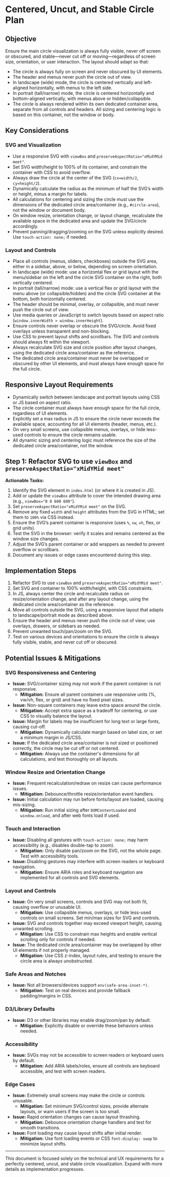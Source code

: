 # Centered, Uncut, and Stable Circle Plan

## Objective
Ensure the main circle visualization is always fully visible, never off screen or obscured, and stable—never cut off or moving—regardless of screen size, orientation, or user interaction. The layout should adapt so that:
- The circle is always fully on screen and never obscured by UI elements.
- The header and menus never push the circle out of view.
- In landscape (wide) mode, the circle is centered vertically and left-aligned horizontally, with menus to the left side.
- In portrait (tall/narrow) mode, the circle is centered horizontally and bottom-aligned vertically, with menus above or hidden/collapsible.
- The circle is always rendered within its own dedicated container area, separate from all controls and headers. All sizing and centering logic is based on this container, not the window or body.

## Key Considerations

### SVG and Visualization
- Use a responsive SVG with `viewBox` and `preserveAspectRatio="xMidYMid meet"`.
- Set SVG width/height to 100% of its container, and constrain the container with CSS to avoid overflow.
- Always draw the circle at the center of the SVG (`cx=width/2`, `cy=height/2`).
- Dynamically calculate the radius as the minimum of half the SVG’s width or height, minus a margin for labels.
- All calculations for centering and sizing the circle must use the dimensions of the dedicated circle area/container (e.g., `#circle-area`), not the window or document body.
- On window resize, orientation change, or layout change, recalculate the available space in the dedicated area and update the SVG/circle accordingly.
- Prevent panning/dragging/zooming on the SVG unless explicitly desired. Use `touch-action: none;` if needed.

### Layout and Controls
- Place all controls (menus, sliders, checkboxes) outside the SVG area, either in a sidebar, above, or below, depending on screen orientation.
- In landscape (wide) mode: use a horizontal flex or grid layout with the menu/sidebar on the left and the circle SVG container on the right, both vertically centered.
- In portrait (tall/narrow) mode: use a vertical flex or grid layout with the menu above (or collapsible/hidden) and the circle SVG container at the bottom, both horizontally centered.
- The header should be minimal, overlay, or collapsible, and must never push the circle out of view.
- Use media queries or JavaScript to switch layouts based on aspect ratio (`window.innerWidth > window.innerHeight`).
- Ensure controls never overlap or obscure the SVG/circle. Avoid fixed overlays unless transparent and non-blocking.
- Use CSS to prevent layout shifts and scrollbars. The SVG and controls should always fit within the viewport.
- Always recalculate SVG size and circle position after layout changes, using the dedicated circle area/container as the reference.
- The dedicated circle area/container must never be overlapped or obscured by other UI elements, and must always have enough space for the full circle.

## Responsive Layout Requirements

- Dynamically switch between landscape and portrait layouts using CSS or JS based on aspect ratio.
- The circle container must always have enough space for the full circle, regardless of UI elements.
- Explicitly set a max radius in JS to ensure the circle never exceeds the available space, accounting for all UI elements (header, menus, etc.).
- On very small screens, use collapsible menus, overlays, or hide less-used controls to ensure the circle remains usable.
- All dynamic sizing and centering logic must reference the size of the dedicated circle area/container, not the window.

## Step 1: Refactor SVG to use `viewBox` and `preserveAspectRatio="xMidYMid meet"`

**Actionable Tasks:**
1. Identify the SVG element in `index.html` (or where it is created in JS).
2. Add or update the `viewBox` attribute to cover the intended drawing area (e.g., `viewBox="0 0 600 600"`).
3. Set `preserveAspectRatio="xMidYMid meet"` on the SVG.
4. Remove any fixed `width` and `height` attributes from the SVG in HTML; set them to `100%` via CSS instead.
5. Ensure the SVG’s parent container is responsive (uses `%`, `vw`, `vh`, flex, or grid units).
6. Test the SVG in the browser: verify it scales and remains centered as the window size changes.
7. Adjust the SVG’s parent container or add wrappers as needed to prevent overflow or scrollbars.
8. Document any issues or edge cases encountered during this step.

## Implementation Steps
1. Refactor SVG to use `viewBox` and `preserveAspectRatio="xMidYMid meet"`.
2. Set SVG and container to 100% width/height, with CSS constraints.
3. In JS, always center the circle and recalculate radius on resize/orientation change, and after any layout change, using the dedicated circle area/container as the reference.
4. Move all controls outside the SVG, using a responsive layout that adapts to landscape/portrait mode as described above.
5. Ensure the header and menus never push the circle out of view; use overlays, drawers, or sidebars as needed.
6. Prevent unwanted touch/pan/zoom on the SVG.
7. Test on various devices and orientations to ensure the circle is always fully visible, stable, and never cut off or obscured.

## Potential Issues & Mitigations

### SVG Responsiveness and Centering
- **Issue:** SVG/container sizing may not work if the parent container is not responsive.
  - **Mitigation:** Ensure all parent containers use responsive units (%, vw/vh, flex, or grid) and have no fixed pixel sizes.
- **Issue:** Non-square containers may leave extra space around the circle.
  - **Mitigation:** Accept extra space as a tradeoff for centering, or use CSS to visually balance the layout.
- **Issue:** Margin for labels may be insufficient for long text or large fonts, causing cut-off.
  - **Mitigation:** Dynamically calculate margin based on label size, or set a minimum margin in JS/CSS.
- **Issue:** If the dedicated circle area/container is not sized or positioned correctly, the circle may be cut off or not centered.
  - **Mitigation:** Always use the container's dimensions for all calculations, and test thoroughly on all layouts.

### Window Resize and Orientation Change
- **Issue:** Frequent recalculation/redraw on resize can cause performance issues.
  - **Mitigation:** Debounce/throttle resize/orientation event handlers.
- **Issue:** Initial calculation may run before fonts/layout are loaded, causing mis-sizing.
  - **Mitigation:** Run initial sizing after `DOMContentLoaded` and `window.onload`, and after web fonts load if used.

### Touch and Interaction
- **Issue:** Disabling all gestures with `touch-action: none;` may harm accessibility (e.g., disables double-tap to zoom).
  - **Mitigation:** Only disable pan/zoom on the SVG, not the whole page. Test with accessibility tools.
- **Issue:** Disabling gestures may interfere with screen readers or keyboard navigation.
  - **Mitigation:** Ensure ARIA roles and keyboard navigation are implemented for all controls and SVG elements.

### Layout and Controls
- **Issue:** On very small screens, controls and SVG may not both fit, causing overflow or unusable UI.
  - **Mitigation:** Use collapsible menus, overlays, or hide less-used controls on small screens. Set min/max sizes for SVG and controls.
- **Issue:** SVG and controls together may exceed viewport height, causing unwanted scrolling.
  - **Mitigation:** Use CSS to constrain max heights and enable vertical scrolling only for controls if needed.
- **Issue:** The dedicated circle area/container may be overlapped by other UI elements if not properly managed.
  - **Mitigation:** Use CSS z-index, layout rules, and testing to ensure the circle area is always unobstructed.

### Safe Areas and Notches
- **Issue:** Not all browsers/devices support `env(safe-area-inset-*)`.
  - **Mitigation:** Test on real devices and provide fallback padding/margins in CSS.

### D3/Library Defaults
- **Issue:** D3 or other libraries may enable drag/zoom/pan by default.
  - **Mitigation:** Explicitly disable or override these behaviors unless needed.

### Accessibility
- **Issue:** SVGs may not be accessible to screen readers or keyboard users by default.
  - **Mitigation:** Add ARIA labels/roles, ensure all controls are keyboard accessible, and test with screen readers.

### Edge Cases
- **Issue:** Extremely small screens may make the circle or controls unusable.
  - **Mitigation:** Set minimum SVG/control sizes, provide alternate layouts, or warn users if the screen is too small.
- **Issue:** Rapid orientation changes can cause layout thrashing.
  - **Mitigation:** Debounce orientation change handlers and test for smooth transitions.
- **Issue:** Font loading may cause layout shifts after initial render.
  - **Mitigation:** Use font loading events or CSS `font-display: swap` to minimize layout shifts.

---

This document is focused solely on the technical and UX requirements for a perfectly centered, uncut, and stable circle visualization. Expand with more details as implementation progresses.
